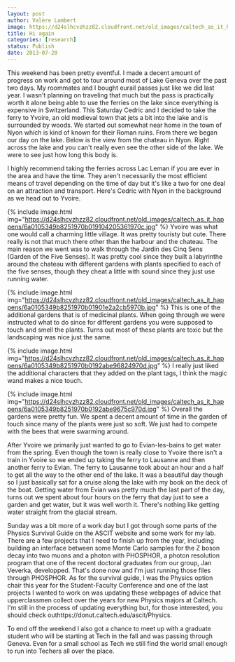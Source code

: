 ```yaml
---
layout: post
author: Valère Lambert
image: https://d24slhcvzhzz82.cloudfront.net/old_images/caltech_as_it_happens/6a0105349b8251970b01901e2a2df3970b.jpg
title: Hi again
categories: [research]
status: Publish
date: 2013-07-20
---
```



This weekend has been pretty eventful. I made a decent amount of progress on work and got to tour around most of Lake Geneva over the past two days. My roommates and I bought eurail passes just like we did last year. I wasn't planning on traveling that much but the pass is practically worth it alone being able to use the ferries on the lake since everything is expensive in Switzerland. This Saturday Cedric and I decided to take the ferry to Yvoire, an old medieval town that jets a bit into the lake and is surrounded by woods. We started out somewhat near home in the town of Nyon which is kind of known for their Roman ruins. From there we began our day on the lake. Below is the view from the chateau in Nyon. Right across the lake and you can't really even see the other side of the lake. We were to see just how long this body is.

I highly recommend taking the ferries across Lac Leman if you are ever in the area and have the time. They aren't necessarily the most efficient means of travel depending on the time of day but it's like a two for one deal on an attraction and transport. Here's Cedric with Nyon in the background as we head out to Yvoire.


{% include image.html img="https://d24slhcvzhzz82.cloudfront.net/old_images/caltech_as_it_happens/6a0105349b8251970b019104205361970c.jpg" %}
Yvoire was what one would call a charming little village. It was pretty touristy but cute. There really is not that much there other than the harbour and the chateau. The main reason we went was to walk through the Jardin des Cinq Sens (Garden of the Five Senses). It was pretty cool since they built a labyrinthe around the chateau with different gardens with plants specified to each of the five senses, though they cheat a little with sound since they just use running water.


{% include image.html img="https://d24slhcvzhzz82.cloudfront.net/old_images/caltech_as_it_happens/6a0105349b8251970b01901e2a2cb5970b.jpg" %}
This is one of the additional gardens that is of medicinal plants. When going through we were instructed what to do since for different gardens you were supposed to touch and smell the plants. Turns out most of these plants are toxic but the landscaping was nice just the same.


{% include image.html img="https://d24slhcvzhzz82.cloudfront.net/old_images/caltech_as_it_happens/6a0105349b8251970b0192abe96824970d.jpg" %}
I really just liked the additional characters that they added on the plant tags, I think the magic wand makes a nice touch.


{% include image.html img="https://d24slhcvzhzz82.cloudfront.net/old_images/caltech_as_it_happens/6a0105349b8251970b0192abe9675c970d.jpg" %}
Overall the gardens were pretty fun. We spent a decent amount of time in the garden of touch since many of the plants were just so soft. We just had to compete with the bees that were swarming around.

After Yvoire we primarily just wanted to go to Evian-les-bains to get water from the spring. Even though the town is really close to Yvoire there isn't a train in Yvoire so we ended up taking the ferry to Lausanne and then another ferry to Evian. The ferry to Lausanne took about an hour and a half to get all the way to the other end of the lake. It was a beautiful day though so I just basically sat for a cruise along the lake with my book on the deck of the boat. Getting water from Evian was pretty much the last part of the day, turns out we spent about four hours on the ferry that day just to see a garden and get water, but it was well worth it. There's nothing like getting water straight from the glacial stream.

Sunday was a bit more of a work day but I got through some parts of the Physics Survival Guide on the ASCIT website and some work for my lab. There are a few projects that I need to finish up from the year, including building an interface between some Monte Carlo samples for the Z boson decay into two muons and a photon with PHOSPHOR, a photon resolution program that one of the recent doctoral graduates from our group, Jan Veverka, developped. That's done now and I'm just running those files through PHOSPHOR. As for the survival guide, I was the Physics option chair this year for the Student-Faculty Conference and one of the last projects I wanted to work on was updating these webpages of advice that upperclassmen collect over the years for new Physics majors at Caltech. I'm still in the process of updating everything but, for those interested, you should check outhttps://donut.caltech.edu/ascit/Physics.

To end off the weekend I also got a chance to meet up with a graduate student who will be starting at Tech in the fall and was passing through Geneva. Even for a small school as Tech we still find the world small enough to run into Techers all over the place.

